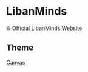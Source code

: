 # LibanMinds

🌐 Official LibanMinds Website

## Theme

[Canvas](https://themeforest.net/item/canvas-the-multipurpose-html5-template/9228123) 
